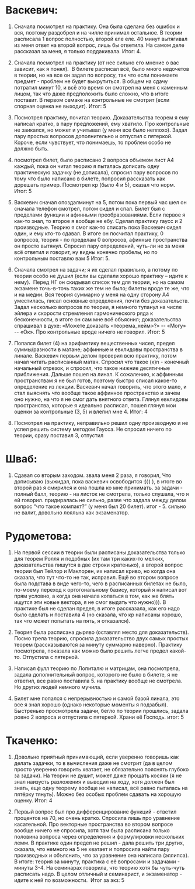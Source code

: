 # Васкевич:

1. Сначала посмотрел на практику. Она была сделана без ошибок и вся, поэтому раздобрел и на чилле принимал остальное. В теории расписала 1 вопрос полностью, второй еле еле. 40 минут вытягивал из меня ответ на второй вопрос, лишь бы ответила. На самом деле рассказал за меня, я только поддакивала. Итог: 4.
    
2. Сначала посмотрел на практику (от нее сильно его мнение о вас зависит, как я понял).  В билете расписал всё, было много недочетов в теории, но на все он задал по вопросу, так что если понимаете предмет - проблем не будет выкрутиться. В общем на сдачу потратил минут 10, и всё это время он смотрел на меня с каменным лицом, так что даже предположить было сложно, что в итоге поставит. В первом семаке на контрольные не смотрит (если спорная оценка не выходит). Итог: 5

3. Посмотрел практику, почитал теорию. Доказательства теорем я ему написал кратко, в пару предложений, ему хватило. Про контрольные не заикался, но может и учитывал (у меня все было неплохо). Задал пару простых вопросов дополнительно и отпустил с пятеркой. Короче, если чувствует, что понимаешь, то проблем особо не должно быть.
    
4. посмотрел билет, было расписано 2 вопроса объемом лист А4 каждый, пока он читал теорию я пыталась дописать одну практическую задачку (не дописала), спросил пару вопросов по тому что было написано в билете, попросил рассказать как дорешать пример. Посмотрел кр (было 4 и 5), сказал что норм. Итог: 5
    
5. Васкевич сначал опоздалминут на 5, потом пока первый час шел он сначала телефон смотрел, потом сидел и спал. Билет был с пределами функции и афинными преобразованиями. Если первое я как-то знал, то второе я вообще не ебу. Сделал практику гаусс и 2 производные. Теорию я смог как-то списать пока Васкевич сидел один, и ему кто-то сдавал. В итоге он посчитал практику, 0 вопросов, теория - по пределам 0 вопросов, афинные пространства он просто вытянул. Спросил пару определений, чуть-ли не за меня всё ответил и говорит, ну видны конечно пробелы, но по контрольным поставлю вам 5 Итог: 5.

6. Сначала смотрел на задачи; я их сделал правильно, а потому по теории особо не душил (если вы сделали хорошо практику – идите к нему).  Перед НГ он скидывал список тем для теории, но на самом экзамене точь-в-точь таких же тем не было; билеты вроде те же, что и на медии. Вся теория суммарно у меня на одну сторону А4 уместилась, писал основные определения, почти без доказательств. Задал несколько вопросов по теории, я немного тупанул на числе эйлера и скорости стремления гармонического ряда к бесконечности, в итоге он сам мне всё объяснил; доказательства спрашивал в духе: «Можете доказать <теорема_нейм>?» -- «Могу» -- «Ок». Про контрольные вроде ничего не говорил. Итог: 5

7. Попался билет (4) на арифметику вещественных чисел, предел суммы/разности в матане; аффинные и евклидовы пространства в линале. Васкевич первым делом проверил всю практику, потом начал читать расписанный матан. Спросил что такое (x)n - конечный начальный отрезок, и спросил, что такое нижние десятичные приближения. Дальше пошел на линал. К сожалению, к аффинным пространствам я не был готов, поэтому быстро списал какое-то определение из лекции. Васкевич начал говорить, что этого мало, и стал выяснять что вообще такое аффинное пространство и зачем оно нужно, на что я не смог дать внятного ответа. Глянул евклидовы пространства, которые я идеально расписал, пошел глянул мои оценки за контрольные (3, 5) и влепил мне 4. Итог: 4 

8. Посмотрел на практику, неправильно решил одну производную и не успел решить систему методом Гаусса. Не спросил ничего по теории, сразу поставил 3, отпустил


# Шваб:

1. Сдавал со вторым заходом. звала меня 2 раза, я говорил, Что дописываю (выжидал, пока васкевич освободится :))) ), в итоге во второй раз я смирился и она пошла ко мне принимать. за задачи - полный балл, теорию - на листок не смотрела, только слушала, что я ей говорил. придиралась не сильно, разве что задала между делом вопрос “что такое компакт?” (у меня был 20 билет).  итог - 5. сильно не валит, довольно лояльна как экзаменатор.


# Рудометова:

1. На первой сессии в теории были расписаны доказательства только для теорем Ролля и подобных (их там три каких-то мелких, доказательства пишутся в две строки кратенько), а второй вопрос теории был Тейлор и Маклорен, их написал криво, но когда она сказала, что тут что-то не так, исправил. Ещё во втором вопросе была подстава в виде чего-то, чего в расписанных билетах не было, по-моему переход к ортогональному базису, который я написал вот прям условно, а когда она начала копаться в том, как же блять ищутся эти новые вектора, я не смог выдать что нужно))). В практике был не сделан предел, в итоге рассказала, как его надо было сделать и поставила 4 (но сказала, что кр написаны хорошо, так что может попытать на пять, я отказался).

2. Теория была расписана дыряво (оставлял место для доказательств). Посмо трела теорию, спросила доказательство двух самых простых теорем (рассказываются за минуту суммарно наверно). Практику посмотрела, показала как можно было решить легче предел какой-то. Отпустила с пятеркой.
    
3. Написал фулл теорию по Лопиталю и матрицам, она посмотрела, задала дополнительный вопрос, которого не было в билете, я не ответил, все равно поставила 5. на практику вообще не смотрела. Но других людей немного мучила.
    
4. Билет мне попался с непрерывностью и самой базой линала, это все я знал хорошо (однако некоторые моменты я подзабыл). Быстренько просмотрела задачи, бегло по теории прошлись, задала ровно 2 вопроса и отпустила с пятеркой. Храни её Господь. итог: 5


# Ткаченко:

1. Довольно приятный принимающий, если уверенно говоришь как делать задачки, то в вычисления даже не смотрит (да в целом просто уверенно говорить хватает, не обязательно пояснять глубоко за задачи). На теории не душит, может даже прощать косяки (я не знал наизусть разложения и выводил на ходу, хотя должен был знать, еще одну теорему вообще не написал, всё равно пыталась на пятёрку тянуть). Можно без особых проблем сдавать на хорошую оценку. Итог: 4

2. Первый вопрос был про дифференцирование функций - ответил процентов на 70, но очень кратко. Спросила лишь про уравнение касательной. Про векторные пространства во втором вопросе вообще ничего не спросила, хотя там была расписана только половина вопроса через определения и формулировки нескольких лемм. В практике один предел не решил - дала решить три других, сказала, что немного на 5 не хватает и попросила найти пару производных и объяснить, что за уравнение она написала (эллипса). В итоге: теория за минуту, практика с её вопросами и задачами - минуты 3-4. На семинарах говорила, что теорию хотя бы чуть-чуть расписать надо. В целом отличный и семинарист, и экзаменатор - идите к ней по возможности.  Итог за экз: 5
